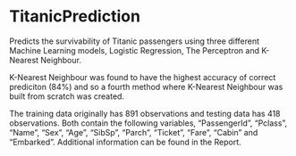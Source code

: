 # TitanicPrediction
Predicts the survivability of Titanic passengers using three different Machine Learning models, Logistic Regression, The Perceptron and K-Nearest Neighbour. 

K-Nearest Neighbour was found to have the highest accuracy of correct prediciton (84%) and so a fourth method where K-Nearest Neighbour was built from scratch was created.

The training data originally has 891 observations and testing data has 418 observations. Both contain the following variables, “PassengerId”, “Pclass”, “Name”, “Sex”, “Age”, “SibSp”, “Parch”, “Ticket”, “Fare”, “Cabin” and “Embarked”. Additional information can be found in the Report.
